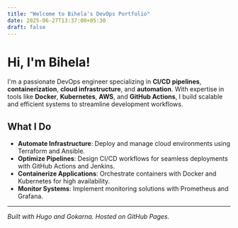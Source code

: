 ```yaml
---
title: "Welcome to Bihela's DevOps Portfolio"
date: 2025-06-27T13:37:00+05:30
draft: false
---
```


# Hi, I'm Bihela!

I'm a passionate DevOps engineer specializing in **CI/CD pipelines**, **containerization**, **cloud infrastructure**, and **automation**. With expertise in tools like **Docker**, **Kubernetes**, **AWS**, and **GitHub Actions**, I build scalable and efficient systems to streamline development workflows.

## What I Do
- **Automate Infrastructure**: Deploy and manage cloud environments using Terraform and Ansible.
- **Optimize Pipelines**: Design CI/CD workflows for seamless deployments with GitHub Actions and Jenkins.
- **Containerize Applications**: Orchestrate containers with Docker and Kubernetes for high availability.
- **Monitor Systems**: Implement monitoring solutions with Prometheus and Grafana.


---
*Built with Hugo and Gokarna. Hosted on GitHub Pages.*
